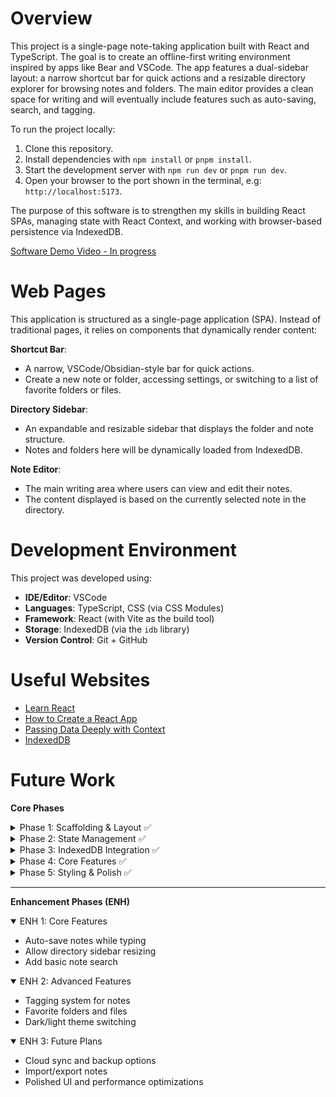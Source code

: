 # Overview

This project is a single-page note-taking application built with React and TypeScript.
The goal is to create an offline-first writing environment inspired by apps like Bear and VSCode.
The app features a dual-sidebar layout: a narrow shortcut bar for quick actions and a resizable directory explorer for browsing notes and folders.
The main editor provides a clean space for writing and will eventually include features such as auto-saving, search, and tagging.

To run the project locally:
1. Clone this repository.
2. Install dependencies with `npm install` or `pnpm install`.
3. Start the development server with `npm run dev` or `pnpm run dev`.
4. Open your browser to the port shown in the terminal, e.g: `http://localhost:5173`.

The purpose of this software is to strengthen my skills in building React SPAs, managing state with React Context, and working with browser-based persistence via IndexedDB.

[Software Demo Video - In progress]()

# Web Pages

This application is structured as a single-page application (SPA).
Instead of traditional pages, it relies on components that dynamically render content:

**Shortcut Bar**:
- A narrow, VSCode/Obsidian-style bar for quick actions.
- Create a new note or folder, accessing settings, or switching to a list of favorite folders or files.

**Directory Sidebar**:
- An expandable and resizable sidebar that displays the folder and note structure.
- Notes and folders here will be dynamically loaded from IndexedDB.

**Note Editor**:
- The main writing area where users can view and edit their notes.
- The content displayed is based on the currently selected note in the directory.

# Development Environment

This project was developed using:

- **IDE/Editor**: VSCode  
- **Languages**: TypeScript, CSS (via CSS Modules)  
- **Framework**: React (with Vite as the build tool)  
- **Storage**: IndexedDB (via the `idb` library)  
- **Version Control**: Git + GitHub  

# Useful Websites

- [Learn React](https://react.dev/learn) 
- [How to Create a React App](https://www.codecademy.com/courses/learn-react-introduction/articles/how-to-create-a-react-app)
- [Passing Data Deeply with Context](https://react.dev/learn/passing-data-deeply-with-context#context-an-alternative-to-passing-props)
- [IndexedDB](https://developer.mozilla.org/en-US/docs/Web/API/IndexedDB_API)

# Future Work

**Core Phases**

<details>
<summary>Phase 1: Scaffolding & Layout ✅</summary>

- Set up React components and containers
- Create dual sidebars (shortcut bar + directory explorer)
- Add note editor area
</details>

<details>
<summary>Phase 2: State Management ✅</summary>

- Implement React Context for global state
- Manage selected note and folder states
- Connect UI interactions to state changes
</details>

<details>
<summary>Phase 3: IndexedDB Integration ✅</summary>

- Set up IndexedDB with `idb` library
- Store and retrieve notes/folders
- Create new notes and folders
</details>


<details>
<summary>Phase 4: Core Features ✅</summary>

- Delete/Rename notes and folders
- Resize sidebars via drag
- Expand/collapse folders
- Confirmation before deletion
</details>

<details>
<summary>Phase 5: Styling & Polish ✅</summary>

- Hover states and transitions
- Icons and visual hierarchy
- Consistent component styling
- Responsive behavior
</details>

---

**Enhancement Phases (ENH)**


<details open>
<summary>ENH 1: Core Features</summary>

- Auto-save notes while typing
- Allow directory sidebar resizing
- Add basic note search
</details>

<details open>
<summary>ENH 2: Advanced Features</summary>

- Tagging system for notes
- Favorite folders and files
- Dark/light theme switching
</details>


<details open>
<summary>ENH 3: Future Plans</summary>

- Cloud sync and backup options
- Import/export notes
- Polished UI and performance optimizations
</details>